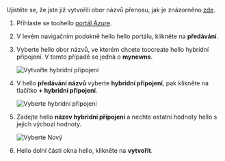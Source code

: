Ujistěte se, že jste již vytvořili obor názvů přenosu, jak je znázorněno [zde][namespace-how-to].

1. Přihlaste se toohello [portál Azure](https://portal.azure.com).
2. V levém navigačním podokně hello hello portálu, klikněte na **předávání**.
3. Vyberte hello obor názvů, ve kterém chcete toocreate hello hybridní připojení. V tomto případě se jedná o **mynewns**.
   
    ![Vytvořte hybridní připojení](./media/relay-create-hybrid-connection-portal/create-hc-1.png)
4. V hello **předávání názvů** vyberte **hybridní připojení**, pak klikněte na tlačítko **+ hybridní připojení**.
   
    ![Vyberte hybridní připojení](./media/relay-create-hybrid-connection-portal/create-hc-2.png)
5. Zadejte hello **název hybridní připojení** a nechte ostatní hodnoty hello s jejich výchozí hodnoty.
   
    ![Vyberte Nový](./media/relay-create-hybrid-connection-portal/create-hc-3.png)
6. Hello dolní části okna hello, klikněte na **vytvořit**.

[namespace-how-to]: ../articles/service-bus-relay/relay-create-namespace-portal.md 